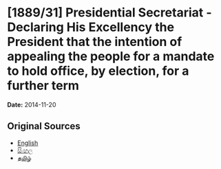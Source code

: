 # [1889/31] Presidential Secretariat - Declaring His Excellency the President that the intention of appealing the people for a mandate to hold office, by election, for a further term

**Date:** 2014-11-20

## Original Sources

- [English](https://documents.gov.lk/view/extra-gazettes/2014/11/1889-31_E.pdf)
- [සිංහල](https://documents.gov.lk/view/extra-gazettes/2014/11/1889-31_S.pdf)
- [தமிழ்](https://documents.gov.lk/view/extra-gazettes/2014/11/1889-31_T.pdf)
